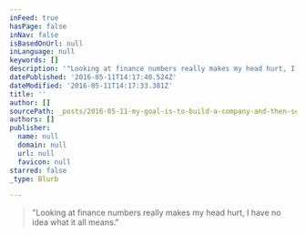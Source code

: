 ```yaml
---
inFeed: true
hasPage: false
inNav: false
isBasedOnUrl: null
inLanguage: null
keywords: []
description: '"Looking at finance numbers really makes my head hurt, I have no idea what it all means."'
datePublished: '2016-05-11T14:17:40.524Z'
dateModified: '2016-05-11T14:17:33.381Z'
title: ''
author: []
sourcePath: _posts/2016-05-11-my-goal-is-to-build-a-company-and-then-sell-it-as-soon-as-i.md
authors: []
publisher:
  name: null
  domain: null
  url: null
  favicon: null
starred: false
_type: Blurb

---
```

> "Looking at finance numbers really makes my head hurt, I have no idea what it all means."